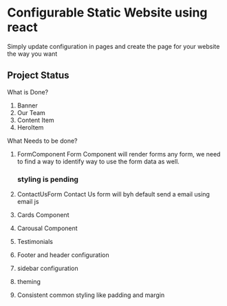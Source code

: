 # Configurable Static Website using react

Simply update configuration in pages and create the page for your website the way you want


## Project Status

What is Done?

1. Banner
2. Our Team 
3. Content Item
4. HeroItem

What Needs to be done?

1. FormComponent
    Form Component will render forms any form, we need to find a way to identify way to use the form data as well.
    ### styling is pending

    
2. ContactUsForm
    Contact Us form will byh default send a email using email js    
3. Cards Component
4. Carousal Component
5. Testimonials
6. Footer and header configuration
7. sidebar configuration
8. theming 
9. Consistent common styling like padding and margin
